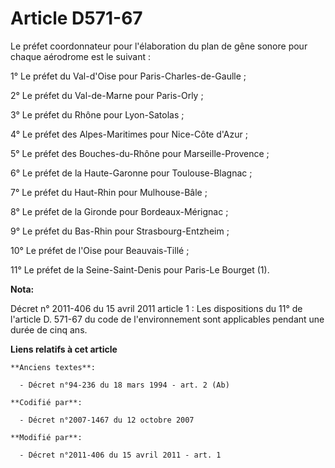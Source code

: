 # Article D571-67

Le préfet coordonnateur pour l'élaboration du plan de gêne sonore pour chaque aérodrome est le suivant : 

1° Le préfet du Val-d'Oise pour Paris-Charles-de-Gaulle ; 

2° Le préfet du Val-de-Marne pour Paris-Orly ; 

3° Le préfet du Rhône pour Lyon-Satolas ; 

4° Le préfet des Alpes-Maritimes pour Nice-Côte d'Azur ; 

5° Le préfet des Bouches-du-Rhône pour Marseille-Provence ; 

6° Le préfet de la Haute-Garonne pour Toulouse-Blagnac ; 

7° Le préfet du Haut-Rhin pour Mulhouse-Bâle ; 

8° Le préfet de la Gironde pour Bordeaux-Mérignac ; 

9° Le préfet du Bas-Rhin pour Strasbourg-Entzheim ;

10° Le préfet de l'Oise pour Beauvais-Tillé ;

11° Le préfet de la Seine-Saint-Denis pour Paris-Le Bourget (1).

**Nota:**

Décret n° 2011-406 du 15 avril 2011 article 1 : Les dispositions du 11° de l'article D. 571-67 du code de l'environnement
sont applicables pendant une durée de cinq ans.

**Liens relatifs à cet article**

	**Anciens textes**:

	  - Décret n°94-236 du 18 mars 1994 - art. 2 (Ab)

	**Codifié par**:

	  - Décret n°2007-1467 du 12 octobre 2007

	**Modifié par**:

	  - Décret n°2011-406 du 15 avril 2011 - art. 1
